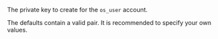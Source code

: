 The private key to create for the `os_user`  account.

The defaults contain a valid pair. It is recommended to specify your own values.